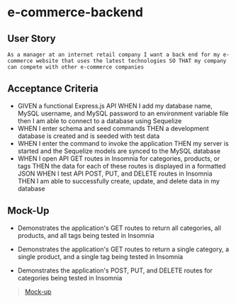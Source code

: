 # e-commerce-backend

## User Story

```
As a manager at an internet retail company I want a back end for my e-commerce website that uses the latest technologies SO THAT my company can compete with other e-commerce companies
```

## Acceptance Criteria


- GIVEN a functional Express.js API WHEN I add my database name, MySQL username, and MySQL password to an environment variable file then I am able to connect to a database using Sequelize
- WHEN I enter schema and seed commands THEN a development database is created and is seeded with test data
- WHEN I enter the command to invoke the application THEN my server is started and the Sequelize models are synced to the MySQL database
- WHEN I open API GET routes in Insomnia for categories, products, or tags THEN the data for each of these routes is displayed in a formatted JSON WHEN I test API POST, PUT, and DELETE routes in Insomnia THEN I am able to successfully create, update, and delete data in my database


## Mock-Up

- Demonstrates the application's GET routes to return all categories, all products, and all tags being tested in Insomnia

- Demonstrates the application's GET routes to return a single category, a single product, and a single tag being tested in Insomnia

- Demonstrates the application's POST, PUT, and DELETE routes for categories being tested in Insomnia

> [Mock-up](https://drive.google.com/drive/folders/1dRRCShWryxHp1LcOgUXHmF5GU05HQAER)

